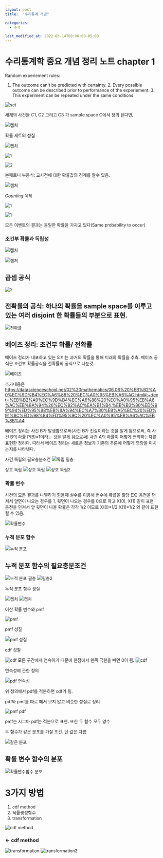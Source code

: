 ```yaml
---
layout: post
title:  "수리통계 개념"

categories:
  - 수학

last_modified_at: 2022-03-14T08:06:00-05:00
---
```


수리통계학 중요 개념 정리 노트 chapter 1
===



Random experiement rules:
1. The outcome can't be predicted with certainty. 2. Every possible outcome can be described prior to performance of the experiement. 3. This experiment can be repeated under the same conditions.

![set](https://user-images.githubusercontent.com/47611901/158108540-8289313e-1500-40a6-a183-bb14816bfae6.PNG)

세개의 사건들 C1, C2 그리고 C3 가 sample space C에서 정의 된다면,

![캡처](https://user-images.githubusercontent.com/47611901/158108968-5d00f163-69f6-4037-bdff-00b199baf7e1.PNG)


확률 세트의 성질

![캡처](https://user-images.githubusercontent.com/47611901/158109730-f304d42c-5f42-406f-9b61-6a8fe6d5aa86.PNG)

![1](https://user-images.githubusercontent.com/47611901/158109739-cd2c4355-6bf3-40a7-9ec8-a6aacfef2840.PNG)

![2](https://user-images.githubusercontent.com/47611901/158109742-a07f969c-e8cb-4ff3-bcdf-d2cbf3097a8c.PNG)

본페르니 부등식: 교사건에 대한 확률값의 경계를 알수 있음.

![캡처](https://user-images.githubusercontent.com/47611901/158110590-b074b7bb-c258-419f-8205-48849f8a710f.PNG)

*Counting* 예제

![1](https://user-images.githubusercontent.com/47611901/158111181-20ea1d1c-2920-41a3-8570-e6aafee2ff6e.PNG)

![1](https://user-images.githubusercontent.com/47611901/158111243-f05cde1b-3259-413a-a5c1-ee97880e1c4c.PNG)


모든 이벤트의 결과는 동일한 확률을 가지고 있다(Same probability to occur)


### 조건부 확률과 독립성


![캡처](https://user-images.githubusercontent.com/47611901/158717864-f302a735-abf3-48a2-8d4a-390ba1b5153a.PNG)

![캡처](https://user-images.githubusercontent.com/47611901/158717970-c4ce47be-8f49-4ee0-9a1e-9a597de129f3.PNG)

## 곱셉 공식
![2](https://user-images.githubusercontent.com/47611901/158717984-f58129cc-4872-4cc6-b07a-236e8993337c.PNG)


## 전확률의 공식: 하나의 확률을 sample space를 이루고 있는 여러 disjoint 한 확률들의 부분으로 표현.

![전확률](https://user-images.githubusercontent.com/47611901/158719069-5b6af3f1-40db-4025-bfae-6b55ebb4d3e2.PNG)


## 베이즈 정리: 조건부 확률/ 전확률
베이즈 정리가 내포하고 있는 의미는 과거의 확률을 통해 미래의 확률을 추측.
베이즈 공식은 조건부 확률공식을 전확률의 공식으로 나눈것.

![베이즈](https://user-images.githubusercontent.com/47611901/158720438-fbe4d36b-5564-445b-a76f-2651e08dfbac.PNG)

추가내용은 https://datascienceschool.net/02%20mathematics/06.06%20%EB%B2%A0%EC%9D%B4%EC%A6%88%20%EC%A0%95%EB%A6%AC.html#:~:text=%EB%B2%A0%EC%9D%B4%EC%A6%88%20%EC%A0%95%EB%A6%AC%EB%8A%94%20%EC%82%AC%EA%B1%B4,%EB%B3%80%ED%99%94%ED%95%98%EB%8A%94%EC%A7%80%EB%A5%BC%20%ED%91%9C%ED%98%84%ED%95%9C%20%EC%A0%95%EB%A6%AC%EB%8B%A4.

베이즈 정리는 사건 B가 발생함으로써(사건 B가 진실이라는 것을 알게 됨으로써, 즉 사건 B의 확률 P(B)=1이라는 것을 알게 됨으로써) 사건 A의 확률이 어떻게 변화하는지를 표현한 정리다. 따라서 베이즈 정리는 새로운 정보가 기존의 추론에 어떻게 영향을 미치는지를 나타낸다.



사건 독립의 필요충분조건
![독립 필충](https://user-images.githubusercontent.com/47611901/158721483-8b6e90ce-5fbe-4097-8b38-78031a115d5b.PNG)



상호 독립
![상호 독립](https://user-images.githubusercontent.com/47611901/158727495-d526086d-b452-4241-a1e5-27df20cbdfa6.PNG)
![상호 독립2](https://user-images.githubusercontent.com/47611901/158721761-55f8b7d8-1a84-4b98-8156-5002c0c9c25d.PNG)

### 확률 변수
사건의 모든 결과를 나열하기 힘들때 실수를 이용해 변수에 확률을 할당
EX) 동전을 던져서 앞면이 나오는 경우를 1, 뒷면이 나오는 경우를 0으로 하고 X(0), X(1) 같이 표현
동전을 던져서 앞 뒷면이 나올 확률은 각각 1/2 이므로 X(0)=1/2 X(1)=1/2 와 같이 표현 될 수 있음.

![확률변수](https://user-images.githubusercontent.com/47611901/158722181-d8a4e79a-2abb-4bd2-a849-c191000d7aa9.PNG)


### 누적 분포 함수
![누적 분포](https://user-images.githubusercontent.com/47611901/158722259-47507b5e-b942-43f3-ae57-0194ee2f87d5.PNG)

## 누적 분포 함수의 필요충분조건
![누적 분포 필충](https://user-images.githubusercontent.com/47611901/158722820-65a98222-1211-4539-849b-5d3350930d24.PNG)
![필충2](https://user-images.githubusercontent.com/47611901/158722824-2d47d433-fb8b-48b7-94d1-4f890b998d1a.PNG)


누적 분포 함수 성질


![캡처](https://user-images.githubusercontent.com/47611901/158725824-2d92a038-194b-4305-8505-4ce012aa3717.PNG)
![캡처](https://user-images.githubusercontent.com/47611901/158725949-337afd29-f510-404c-aec2-6c8376816dc6.PNG)


이산 확률 변수와 pmf


![pmf](https://user-images.githubusercontent.com/47611901/158726197-bfd497b5-ec12-4951-bc41-c3ba29291d67.PNG)


pmf 성질


![pmf 성질](https://user-images.githubusercontent.com/47611901/158726219-5214b4e1-d24d-4f6f-b060-60f36ac6e991.PNG)


cdf 성질


![cdf](https://user-images.githubusercontent.com/47611901/158726305-8cba8ada-24ed-44fe-ae65-faaae2e4bf8f.PNG)
모든 구간에서 연속이기 때문에 한점에서 왼쪽 극한을 빼면 0이 됨.
![cdf](https://user-images.githubusercontent.com/47611901/158726509-166b37a8-c547-4c8f-bd99-fa336a7a8b68.PNG)


연속성에 관한 정의


![pdf 연속성](https://user-images.githubusercontent.com/47611901/158726664-dcaaf1d6-305a-4fb0-8539-76bec67f1f23.PNG)

위 정의에서 pdf를 적분하면 cdf가 됨.







pdf와 pmf를 따로 떼서 보지 않고 비슷한 성질로 정리


![pmf pdf](https://user-images.githubusercontent.com/47611901/158726895-23be7000-ad54-4bf9-a947-b1ecc1d43f53.PNG)

pmf는 시그마 pdf는 적분으로 표현. 또한 두 함수 모두 양수



두 함수가 같은 분포를 가질 조건. 단 값은 다름.

![같은 분포](https://user-images.githubusercontent.com/47611901/158727170-d57e145f-914e-443d-90b6-ed3b9505130e.PNG)
  
  

## 확률 변수 함수의 분포
![확률변수함수 분포](https://user-images.githubusercontent.com/47611901/158729949-56468814-2706-40d4-bee8-72bd50e396dd.PNG)

# 3가지 방법
1. cdf method
2. 적률생성함수
3. transformation

![cdf method](https://user-images.githubusercontent.com/47611901/158730193-7ba3f227-48bb-464f-8e1e-d8bc5fbdb5ed.PNG)
### <- cdf method

![transformation](https://user-images.githubusercontent.com/47611901/158730364-54a2a3ca-fdb5-4000-a59a-ef5261314b23.PNG)
![transformation2](https://user-images.githubusercontent.com/47611901/158730370-616febbd-d0d5-4fc9-a675-a78673c850a6.PNG)
